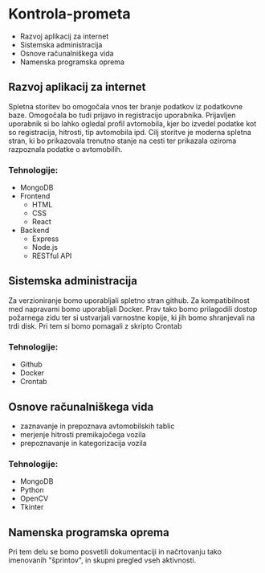 # Kontrola-prometa
* Razvoj aplikacij za internet
* Sistemska administracija
* Osnove računalniškega vida
* Namenska programska oprema


## Razvoj aplikacij za internet
Spletna storitev bo omogočala vnos ter branje podatkov iz podatkovne baze. Omogočala bo tudi prijavo in registracijo uporabnika. Prijavljen uporabnik si bo lahko ogledal profil avtomobila, kjer bo izvedel podatke kot so registracija, hitrosti, tip avtomobila ipd. 
Cilj storitve je moderna spletna stran, ki bo prikazovala trenutno stanje na cesti ter prikazala oziroma razpoznala podatke o avtomobilih.
### Tehnologije:
* MongoDB
* Frontend
  * HTML
  * CSS
  * React
* Backend
  * Express
  * Node.js
  * RESTful API


## Sistemska administracija

Za verzioniranje bomo uporabljali spletno stran github. Za kompatibilnost med napravami bomo uporabljali Docker. Prav tako bomo prilagodili dostop požarnega zidu ter si ustvarjali varnostne kopije, ki jih bomo shranjevali na trdi disk. Pri tem si bomo pomagali z skripto Crontab
### Tehnologije:
* Github
* Docker
* Crontab


## Osnove računalniškega vida

* zaznavanje in prepoznava avtomobilskih tablic
* merjenje hitrosti premikajočega vozila
* prepoznavanje in kategorizacija vozila
### Tehnologije:
* MongoDB
* Python
* OpenCV
* Tkinter


## Namenska programska oprema

Pri tem delu se bomo posvetili dokumentaciji in načrtovanju tako imenovanih "šprintov", in skupni pregled vseh aktivnosti. 
